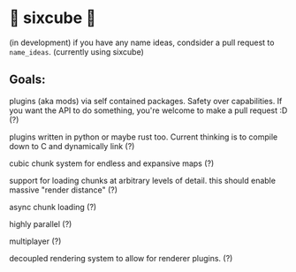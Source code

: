 # 🐍 sixcube 🦀

(in development)
if you have any name ideas, condsider a pull request to `name_ideas`. (currently using sixcube)


## Goals:

plugins (aka mods) via self contained packages. Safety over capabilities. If you want the API to do something, you're welcome to make a pull request :D (?)

plugins written in python or maybe rust too. Current thinking is to compile down to C and dynamically link (?)

cubic chunk system for endless and expansive maps (?)

support for loading chunks at arbitrary levels of detail. this should enable massive "render distance" (?)

async chunk loading (?)

highly parallel (?)

multiplayer (?)

decoupled rendering system to allow for renderer plugins. (?)
